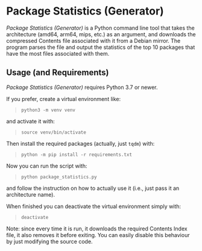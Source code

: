 # Package Statistics (Generator)
*Package Statistics (Generator)* is a Python command line tool that takes the architecture (amd64, arm64, mips, etc.) as an argument, and downloads the compressed Contents file associated with it from a Debian mirror.
The program parses the file and output the statistics of the top 10 packages that have the most files associated with them.


## Usage (and Requirements)
*Package Statistics (Generator)* requires Python 3.7 or newer.

If you prefer, create a virtual environment like:

> `python3 -m venv venv`

and activate it with:

> `source venv/bin/activate`

Then install the required packages (actually, just `tqdm`) with:

> `python -m pip install -r requirements.txt`

Now you can run the script with:

> `python package_statistics.py`

and follow the instruction on how to actually use it (i.e., just pass it an architecture name).

When finished you can deactivate the virtual environment simply with:

> `deactivate`

Note: since every time it is run, it downloads the required Contents Index file, it also removes it before exiting. You can easily disable this behaviour by just modifying the source code. 
